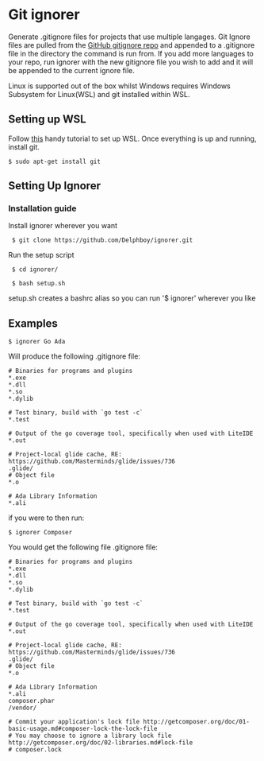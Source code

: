 # Git ignorer
Generate .gitignore files for projects that use multiple langages. Git Ignore files are pulled from the [GitHub gitignore repo](https://github.com/github/gitignore) and appended to a .gitignore file in the directory the command is run from. If you add more languages to your repo, run ignorer with the new gitignore file you wish to add and it will be appended to the current ignore file.

Linux is supported out of the box whilst Windows requires Windows Subsystem for Linux(WSL) and git installed within WSL. 

## Setting up WSL
Follow [this](https://msdn.microsoft.com/en-gb/commandline/wsl/install_guide) handy tutorial to set up WSL. Once everything is up and running, install git.

``` $ sudo apt-get install git ```

## Setting Up Ignorer
### Installation guide
Install ignorer wherever you want

``` $ git clone https://github.com/Delphboy/ignorer.git```

Run the setup script

``` $ cd ignorer/```

``` $ bash setup.sh```

setup.sh creates a bashrc alias so you can run '$ ignorer' wherever you like

## Examples

```$ ignorer Go Ada```

Will produce the following .gitignore file:

```
# Binaries for programs and plugins
*.exe
*.dll
*.so
*.dylib

# Test binary, build with `go test -c`
*.test

# Output of the go coverage tool, specifically when used with LiteIDE
*.out

# Project-local glide cache, RE: https://github.com/Masterminds/glide/issues/736
.glide/
# Object file
*.o

# Ada Library Information
*.ali
```

if you were to then run:

```$ ignorer Composer```

You would get the following file .gitignore file:
```
# Binaries for programs and plugins
*.exe
*.dll
*.so
*.dylib

# Test binary, build with `go test -c`
*.test

# Output of the go coverage tool, specifically when used with LiteIDE
*.out

# Project-local glide cache, RE: https://github.com/Masterminds/glide/issues/736
.glide/
# Object file
*.o

# Ada Library Information
*.ali
composer.phar
/vendor/

# Commit your application's lock file http://getcomposer.org/doc/01-basic-usage.md#composer-lock-the-lock-file
# You may choose to ignore a library lock file http://getcomposer.org/doc/02-libraries.md#lock-file
# composer.lock
```